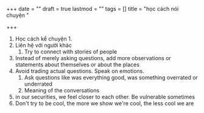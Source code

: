 +++
date = ""
draft = true
lastmod = ""
tags = []
title = "học cách nói chuyện "

+++
1. Học cách kể chuyện
   1. 
2. Liên hệ với người khác
   1. Try to connect with stories of people
3. Instead of merely asking questions, add more observations or statements about themselves or about the places 
4. Avoid trading actual questions. Speak on emotions. 
   1. Ask questions like was everything good, was something overrated or underrated
   2. Meaning of the conversations
5. in our securities, we feel closer to each other. Be vulnerable sometimes
6. Don't try to be cool, the more we show we're cool, the less cool we are